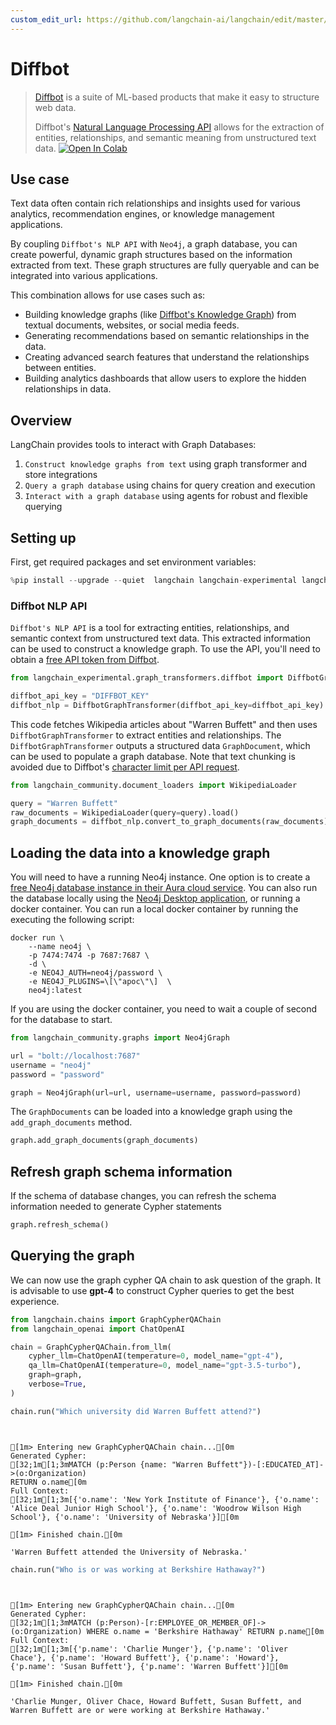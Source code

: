 ```yaml
---
custom_edit_url: https://github.com/langchain-ai/langchain/edit/master/docs/docs/integrations/graphs/diffbot.ipynb
---
```

# Diffbot

>[Diffbot](https://docs.diffbot.com/docs/getting-started-with-diffbot) is a suite of ML-based products that make it easy to structure web data.
>
>Diffbot's [Natural Language Processing API](https://www.diffbot.com/products/natural-language/) allows for the extraction of entities, relationships, and semantic meaning from unstructured text data.
[![Open In Colab](https://colab.research.google.com/assets/colab-badge.svg)](https://colab.research.google.com/github/langchain-ai/langchain/blob/master/docs/docs/integrations/graphs/diffbot.ipynb)

## Use case

Text data often contain rich relationships and insights used for various analytics, recommendation engines, or knowledge management applications.

By coupling `Diffbot's NLP API` with `Neo4j`, a graph database, you can create powerful, dynamic graph structures based on the information extracted from text. These graph structures are fully queryable and can be integrated into various applications.

This combination allows for use cases such as:

* Building knowledge graphs (like [Diffbot's Knowledge Graph](https://www.diffbot.com/products/knowledge-graph/)) from textual documents, websites, or social media feeds.
* Generating recommendations based on semantic relationships in the data.
* Creating advanced search features that understand the relationships between entities.
* Building analytics dashboards that allow users to explore the hidden relationships in data.

## Overview

LangChain provides tools to interact with Graph Databases:

1. `Construct knowledge graphs from text` using graph transformer and store integrations 
2. `Query a graph database` using chains for query creation and execution
3. `Interact with a graph database` using agents for robust and flexible querying 

## Setting up

First, get required packages and set environment variables:


```python
%pip install --upgrade --quiet  langchain langchain-experimental langchain-openai neo4j wikipedia
```

### Diffbot NLP API

`Diffbot's NLP API` is a tool for extracting entities, relationships, and semantic context from unstructured text data.
This extracted information can be used to construct a knowledge graph.
To use the API, you'll need to obtain a [free API token from Diffbot](https://app.diffbot.com/get-started/).


```python
from langchain_experimental.graph_transformers.diffbot import DiffbotGraphTransformer

diffbot_api_key = "DIFFBOT_KEY"
diffbot_nlp = DiffbotGraphTransformer(diffbot_api_key=diffbot_api_key)
```

This code fetches Wikipedia articles about "Warren Buffett" and then uses `DiffbotGraphTransformer` to extract entities and relationships.
The `DiffbotGraphTransformer` outputs a structured data `GraphDocument`, which can be used to populate a graph database.
Note that text chunking is avoided due to Diffbot's [character limit per API request](https://docs.diffbot.com/reference/introduction-to-natural-language-api).


```python
from langchain_community.document_loaders import WikipediaLoader

query = "Warren Buffett"
raw_documents = WikipediaLoader(query=query).load()
graph_documents = diffbot_nlp.convert_to_graph_documents(raw_documents)
```

## Loading the data into a knowledge graph

You will need to have a running Neo4j instance. One option is to create a [free Neo4j database instance in their Aura cloud service](https://neo4j.com/cloud/platform/aura-graph-database/). You can also run the database locally using the [Neo4j Desktop application](https://neo4j.com/download/), or running a docker container. You can run a local docker container by running the executing the following script:
```
docker run \
    --name neo4j \
    -p 7474:7474 -p 7687:7687 \
    -d \
    -e NEO4J_AUTH=neo4j/password \
    -e NEO4J_PLUGINS=\[\"apoc\"\]  \
    neo4j:latest
```    
If you are using the docker container, you need to wait a couple of second for the database to start.


```python
from langchain_community.graphs import Neo4jGraph

url = "bolt://localhost:7687"
username = "neo4j"
password = "password"

graph = Neo4jGraph(url=url, username=username, password=password)
```

The `GraphDocuments` can be loaded into a knowledge graph using the `add_graph_documents` method.


```python
graph.add_graph_documents(graph_documents)
```

## Refresh graph schema information
If the schema of database changes, you can refresh the schema information needed to generate Cypher statements


```python
graph.refresh_schema()
```

## Querying the graph
We can now use the graph cypher QA chain to ask question of the graph. It is advisable to use **gpt-4** to construct Cypher queries to get the best experience.


```python
from langchain.chains import GraphCypherQAChain
from langchain_openai import ChatOpenAI

chain = GraphCypherQAChain.from_llm(
    cypher_llm=ChatOpenAI(temperature=0, model_name="gpt-4"),
    qa_llm=ChatOpenAI(temperature=0, model_name="gpt-3.5-turbo"),
    graph=graph,
    verbose=True,
)
```


```python
chain.run("Which university did Warren Buffett attend?")
```
```output


[1m> Entering new GraphCypherQAChain chain...[0m
Generated Cypher:
[32;1m[1;3mMATCH (p:Person {name: "Warren Buffett"})-[:EDUCATED_AT]->(o:Organization)
RETURN o.name[0m
Full Context:
[32;1m[1;3m[{'o.name': 'New York Institute of Finance'}, {'o.name': 'Alice Deal Junior High School'}, {'o.name': 'Woodrow Wilson High School'}, {'o.name': 'University of Nebraska'}][0m

[1m> Finished chain.[0m
```


```output
'Warren Buffett attended the University of Nebraska.'
```



```python
chain.run("Who is or was working at Berkshire Hathaway?")
```
```output


[1m> Entering new GraphCypherQAChain chain...[0m
Generated Cypher:
[32;1m[1;3mMATCH (p:Person)-[r:EMPLOYEE_OR_MEMBER_OF]->(o:Organization) WHERE o.name = 'Berkshire Hathaway' RETURN p.name[0m
Full Context:
[32;1m[1;3m[{'p.name': 'Charlie Munger'}, {'p.name': 'Oliver Chace'}, {'p.name': 'Howard Buffett'}, {'p.name': 'Howard'}, {'p.name': 'Susan Buffett'}, {'p.name': 'Warren Buffett'}][0m

[1m> Finished chain.[0m
```


```output
'Charlie Munger, Oliver Chace, Howard Buffett, Susan Buffett, and Warren Buffett are or were working at Berkshire Hathaway.'
```

